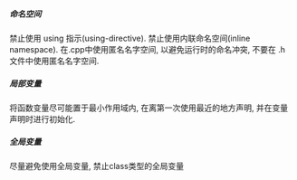 ##### 命名空间

禁止使用 using 指示(using-directive).
禁止使用内联命名空间(inline namespace).
在.cpp中使用匿名名字空间, 以避免运行时的命名冲突, 不要在 .h 文件中使用匿名名字空间.

##### 局部变量

将函数变量尽可能置于最小作用域内, 在离第一次使用最近的地方声明, 并在变量声明时进行初始化.

##### 全局变量

尽量避免使用全局变量, 禁止class类型的全局变量
